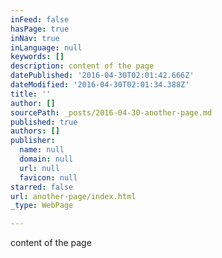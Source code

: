 ```yaml
---
inFeed: false
hasPage: true
inNav: true
inLanguage: null
keywords: []
description: content of the page
datePublished: '2016-04-30T02:01:42.666Z'
dateModified: '2016-04-30T02:01:34.388Z'
title: ''
author: []
sourcePath: _posts/2016-04-30-another-page.md
published: true
authors: []
publisher:
  name: null
  domain: null
  url: null
  favicon: null
starred: false
url: another-page/index.html
_type: WebPage

---
```

content of the page